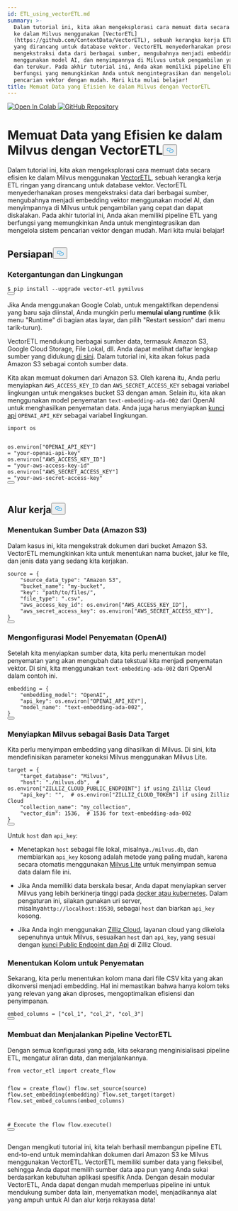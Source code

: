 ```yaml
---
id: ETL_using_vectorETL.md
summary: >-
  Dalam tutorial ini, kita akan mengeksplorasi cara memuat data secara efisien
  ke dalam Milvus menggunakan [VectorETL]
  (https://github.com/ContextData/VectorETL), sebuah kerangka kerja ETL ringan
  yang dirancang untuk database vektor. VectorETL menyederhanakan proses
  mengekstraksi data dari berbagai sumber, mengubahnya menjadi embedding vektor
  menggunakan model AI, dan menyimpannya di Milvus untuk pengambilan yang cepat
  dan terukur. Pada akhir tutorial ini, Anda akan memiliki pipeline ETL yang
  berfungsi yang memungkinkan Anda untuk mengintegrasikan dan mengelola sistem
  pencarian vektor dengan mudah. Mari kita mulai belajar!
title: Memuat Data yang Efisien ke dalam Milvus dengan VectorETL
---
```

<p><a href="https://colab.research.google.com/github/milvus-io/bootcamp/blob/master/bootcamp/tutorials/integration/ETL_using_vectorETL.ipynb" target="_parent">
<img translate="no" src="https://colab.research.google.com/assets/colab-badge.svg" alt="Open In Colab"/>
</a>
<a href="https://github.com/milvus-io/bootcamp/blob/master/bootcamp/tutorials/integration/ETL_using_vectorETL.ipynb" target="_blank">
<img translate="no" src="https://img.shields.io/badge/View%20on%20GitHub-555555?style=flat&logo=github&logoColor=white" alt="GitHub Repository"/>
</a></p>
<h1 id="Efficient-Data-Loading-into-Milvus-with-VectorETL" class="common-anchor-header">Memuat Data yang Efisien ke dalam Milvus dengan VectorETL<button data-href="#Efficient-Data-Loading-into-Milvus-with-VectorETL" class="anchor-icon" translate="no">
      <svg translate="no"
        aria-hidden="true"
        focusable="false"
        height="20"
        version="1.1"
        viewBox="0 0 16 16"
        width="16"
      >
        <path
          fill="#0092E4"
          fill-rule="evenodd"
          d="M4 9h1v1H4c-1.5 0-3-1.69-3-3.5S2.55 3 4 3h4c1.45 0 3 1.69 3 3.5 0 1.41-.91 2.72-2 3.25V8.59c.58-.45 1-1.27 1-2.09C10 5.22 8.98 4 8 4H4c-.98 0-2 1.22-2 2.5S3 9 4 9zm9-3h-1v1h1c1 0 2 1.22 2 2.5S13.98 12 13 12H9c-.98 0-2-1.22-2-2.5 0-.83.42-1.64 1-2.09V6.25c-1.09.53-2 1.84-2 3.25C6 11.31 7.55 13 9 13h4c1.45 0 3-1.69 3-3.5S14.5 6 13 6z"
        ></path>
      </svg>
    </button></h1><p>Dalam tutorial ini, kita akan mengeksplorasi cara memuat data secara efisien ke dalam Milvus menggunakan <a href="https://github.com/ContextData/VectorETL">VectorETL</a>, sebuah kerangka kerja ETL ringan yang dirancang untuk database vektor. VectorETL menyederhanakan proses mengekstraksi data dari berbagai sumber, mengubahnya menjadi embedding vektor menggunakan model AI, dan menyimpannya di Milvus untuk pengambilan yang cepat dan dapat diskalakan. Pada akhir tutorial ini, Anda akan memiliki pipeline ETL yang berfungsi yang memungkinkan Anda untuk mengintegrasikan dan mengelola sistem pencarian vektor dengan mudah. Mari kita mulai belajar!</p>
<h2 id="Preparation" class="common-anchor-header">Persiapan<button data-href="#Preparation" class="anchor-icon" translate="no">
      <svg translate="no"
        aria-hidden="true"
        focusable="false"
        height="20"
        version="1.1"
        viewBox="0 0 16 16"
        width="16"
      >
        <path
          fill="#0092E4"
          fill-rule="evenodd"
          d="M4 9h1v1H4c-1.5 0-3-1.69-3-3.5S2.55 3 4 3h4c1.45 0 3 1.69 3 3.5 0 1.41-.91 2.72-2 3.25V8.59c.58-.45 1-1.27 1-2.09C10 5.22 8.98 4 8 4H4c-.98 0-2 1.22-2 2.5S3 9 4 9zm9-3h-1v1h1c1 0 2 1.22 2 2.5S13.98 12 13 12H9c-.98 0-2-1.22-2-2.5 0-.83.42-1.64 1-2.09V6.25c-1.09.53-2 1.84-2 3.25C6 11.31 7.55 13 9 13h4c1.45 0 3-1.69 3-3.5S14.5 6 13 6z"
        ></path>
      </svg>
    </button></h2><h3 id="Dependency-and-Environment" class="common-anchor-header">Ketergantungan dan Lingkungan</h3><pre><code translate="no" class="language-shell">$ pip install --upgrade vector-etl pymilvus
<button class="copy-code-btn"></button></code></pre>
<div class="alert note">
<p>Jika Anda menggunakan Google Colab, untuk mengaktifkan dependensi yang baru saja diinstal, Anda mungkin perlu <strong>memulai ulang runtime</strong> (klik menu "Runtime" di bagian atas layar, dan pilih "Restart session" dari menu tarik-turun).</p>
</div>
<p>VectorETL mendukung berbagai sumber data, termasuk Amazon S3, Google Cloud Storage, File Lokal, dll. Anda dapat melihat daftar lengkap sumber yang didukung <a href="https://github.com/ContextData/VectorETL?tab=readme-ov-file#source-configuration">di sini</a>. Dalam tutorial ini, kita akan fokus pada Amazon S3 sebagai contoh sumber data.</p>
<p>Kita akan memuat dokumen dari Amazon S3. Oleh karena itu, Anda perlu menyiapkan <code translate="no">AWS_ACCESS_KEY_ID</code> dan <code translate="no">AWS_SECRET_ACCESS_KEY</code> sebagai variabel lingkungan untuk mengakses bucket S3 dengan aman. Selain itu, kita akan menggunakan model penyematan <code translate="no">text-embedding-ada-002</code> dari OpenAI untuk menghasilkan penyematan data. Anda juga harus menyiapkan <a href="https://platform.openai.com/docs/quickstart">kunci api</a> <code translate="no">OPENAI_API_KEY</code> sebagai variabel lingkungan.</p>
<pre><code translate="no" class="language-python"><span class="hljs-keyword">import</span> os

os.<span class="hljs-property">environ</span>[<span class="hljs-string">&quot;OPENAI_API_KEY&quot;</span>] = <span class="hljs-string">&quot;your-openai-api-key&quot;</span>
os.<span class="hljs-property">environ</span>[<span class="hljs-string">&quot;AWS_ACCESS_KEY_ID&quot;</span>] = <span class="hljs-string">&quot;your-aws-access-key-id&quot;</span>
os.<span class="hljs-property">environ</span>[<span class="hljs-string">&quot;AWS_SECRET_ACCESS_KEY&quot;</span>] = <span class="hljs-string">&quot;your-aws-secret-access-key&quot;</span>
<button class="copy-code-btn"></button></code></pre>
<h2 id="Workflow" class="common-anchor-header">Alur kerja<button data-href="#Workflow" class="anchor-icon" translate="no">
      <svg translate="no"
        aria-hidden="true"
        focusable="false"
        height="20"
        version="1.1"
        viewBox="0 0 16 16"
        width="16"
      >
        <path
          fill="#0092E4"
          fill-rule="evenodd"
          d="M4 9h1v1H4c-1.5 0-3-1.69-3-3.5S2.55 3 4 3h4c1.45 0 3 1.69 3 3.5 0 1.41-.91 2.72-2 3.25V8.59c.58-.45 1-1.27 1-2.09C10 5.22 8.98 4 8 4H4c-.98 0-2 1.22-2 2.5S3 9 4 9zm9-3h-1v1h1c1 0 2 1.22 2 2.5S13.98 12 13 12H9c-.98 0-2-1.22-2-2.5 0-.83.42-1.64 1-2.09V6.25c-1.09.53-2 1.84-2 3.25C6 11.31 7.55 13 9 13h4c1.45 0 3-1.69 3-3.5S14.5 6 13 6z"
        ></path>
      </svg>
    </button></h2><h3 id="Defining-the-Data-Source-Amazon-S3" class="common-anchor-header">Menentukan Sumber Data (Amazon S3)</h3><p>Dalam kasus ini, kita mengekstrak dokumen dari bucket Amazon S3. VectorETL memungkinkan kita untuk menentukan nama bucket, jalur ke file, dan jenis data yang sedang kita kerjakan.</p>
<pre><code translate="no" class="language-python"><span class="hljs-built_in">source</span> = {
    <span class="hljs-string">&quot;source_data_type&quot;</span>: <span class="hljs-string">&quot;Amazon S3&quot;</span>,
    <span class="hljs-string">&quot;bucket_name&quot;</span>: <span class="hljs-string">&quot;my-bucket&quot;</span>,
    <span class="hljs-string">&quot;key&quot;</span>: <span class="hljs-string">&quot;path/to/files/&quot;</span>,
    <span class="hljs-string">&quot;file_type&quot;</span>: <span class="hljs-string">&quot;.csv&quot;</span>,
    <span class="hljs-string">&quot;aws_access_key_id&quot;</span>: os.environ[<span class="hljs-string">&quot;AWS_ACCESS_KEY_ID&quot;</span>],
    <span class="hljs-string">&quot;aws_secret_access_key&quot;</span>: os.environ[<span class="hljs-string">&quot;AWS_SECRET_ACCESS_KEY&quot;</span>],
}
<button class="copy-code-btn"></button></code></pre>
<h3 id="Configuring-the-Embedding-Model-OpenAI" class="common-anchor-header">Mengonfigurasi Model Penyematan (OpenAI)</h3><p>Setelah kita menyiapkan sumber data, kita perlu menentukan model penyematan yang akan mengubah data tekstual kita menjadi penyematan vektor. Di sini, kita menggunakan <code translate="no">text-embedding-ada-002</code> dari OpenAI dalam contoh ini.</p>
<pre><code translate="no" class="language-python">embedding = {
    <span class="hljs-string">&quot;embedding_model&quot;</span>: <span class="hljs-string">&quot;OpenAI&quot;</span>,
    <span class="hljs-string">&quot;api_key&quot;</span>: os.<span class="hljs-property">environ</span>[<span class="hljs-string">&quot;OPENAI_API_KEY&quot;</span>],
    <span class="hljs-string">&quot;model_name&quot;</span>: <span class="hljs-string">&quot;text-embedding-ada-002&quot;</span>,
}
<button class="copy-code-btn"></button></code></pre>
<h3 id="Setting-Up-Milvus-as-the-Target-Database" class="common-anchor-header">Menyiapkan Milvus sebagai Basis Data Target</h3><p>Kita perlu menyimpan embedding yang dihasilkan di Milvus. Di sini, kita mendefinisikan parameter koneksi Milvus menggunakan Milvus Lite.</p>
<pre><code translate="no" class="language-python">target = {
    <span class="hljs-string">&quot;target_database&quot;</span>: <span class="hljs-string">&quot;Milvus&quot;</span>,
    <span class="hljs-string">&quot;host&quot;</span>: <span class="hljs-string">&quot;./milvus.db&quot;</span>,  <span class="hljs-comment"># os.environ[&quot;ZILLIZ_CLOUD_PUBLIC_ENDPOINT&quot;] if using Zilliz Cloud</span>
    <span class="hljs-string">&quot;api_key&quot;</span>: <span class="hljs-string">&quot;&quot;</span>,  <span class="hljs-comment"># os.environ[&quot;ZILLIZ_CLOUD_TOKEN&quot;] if using Zilliz Cloud</span>
    <span class="hljs-string">&quot;collection_name&quot;</span>: <span class="hljs-string">&quot;my_collection&quot;</span>,
    <span class="hljs-string">&quot;vector_dim&quot;</span>: <span class="hljs-number">1536</span>,  <span class="hljs-comment"># 1536 for text-embedding-ada-002</span>
}
<button class="copy-code-btn"></button></code></pre>
<div class="alert note">
<p>Untuk <code translate="no">host</code> dan <code translate="no">api_key</code>:</p>
<ul>
<li><p>Menetapkan <code translate="no">host</code> sebagai file lokal, misalnya<code translate="no">./milvus.db</code>, dan membiarkan <code translate="no">api_key</code> kosong adalah metode yang paling mudah, karena secara otomatis menggunakan <a href="https://milvus.io/docs/milvus_lite.md">Milvus Lite</a> untuk menyimpan semua data dalam file ini.</p></li>
<li><p>Jika Anda memiliki data berskala besar, Anda dapat menyiapkan server Milvus yang lebih berkinerja tinggi pada <a href="https://milvus.io/docs/quickstart.md">docker atau kubernetes</a>. Dalam pengaturan ini, silakan gunakan uri server, misalnya<code translate="no">http://localhost:19530</code>, sebagai <code translate="no">host</code> dan biarkan <code translate="no">api_key</code> kosong.</p></li>
<li><p>Jika Anda ingin menggunakan <a href="https://zilliz.com/cloud">Zilliz Cloud</a>, layanan cloud yang dikelola sepenuhnya untuk Milvus, sesuaikan <code translate="no">host</code> dan <code translate="no">api_key</code>, yang sesuai dengan <a href="https://docs.zilliz.com/docs/on-zilliz-cloud-console#free-cluster-details">kunci Public Endpoint dan Api</a> di Zilliz Cloud.</p></li>
</ul>
</div>
<h3 id="Specifying-Columns-for-Embedding" class="common-anchor-header">Menentukan Kolom untuk Penyematan</h3><p>Sekarang, kita perlu menentukan kolom mana dari file CSV kita yang akan dikonversi menjadi embedding. Hal ini memastikan bahwa hanya kolom teks yang relevan yang akan diproses, mengoptimalkan efisiensi dan penyimpanan.</p>
<pre><code translate="no" class="language-python">embed_columns = [<span class="hljs-string">&quot;col_1&quot;</span>, <span class="hljs-string">&quot;col_2&quot;</span>, <span class="hljs-string">&quot;col_3&quot;</span>]
<button class="copy-code-btn"></button></code></pre>
<h3 id="Creating-and-Executing-the-VectorETL-Pipeline" class="common-anchor-header">Membuat dan Menjalankan Pipeline VectorETL</h3><p>Dengan semua konfigurasi yang ada, kita sekarang menginisialisasi pipeline ETL, mengatur aliran data, dan menjalankannya.</p>
<pre><code translate="no" class="language-python"><span class="hljs-keyword">from</span> vector_etl <span class="hljs-keyword">import</span> create_flow

flow = create_flow()
flow.set_source(source)
flow.set_embedding(embedding)
flow.set_target(target)
flow.set_embed_columns(embed_columns)

<span class="hljs-comment"># Execute the flow</span>
flow.execute()
<button class="copy-code-btn"></button></code></pre>
<p>Dengan mengikuti tutorial ini, kita telah berhasil membangun pipeline ETL end-to-end untuk memindahkan dokumen dari Amazon S3 ke Milvus menggunakan VectorETL. VectorETL memiliki sumber data yang fleksibel, sehingga Anda dapat memilih sumber data apa pun yang Anda sukai berdasarkan kebutuhan aplikasi spesifik Anda. Dengan desain modular VectorETL, Anda dapat dengan mudah memperluas pipeline ini untuk mendukung sumber data lain, menyematkan model, menjadikannya alat yang ampuh untuk AI dan alur kerja rekayasa data!</p>
